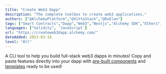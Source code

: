 ```yaml
---
title: "Create Web3 Dapp"
description: "The complete toolbox to create web3 applications."
authors: ["@AlchemyPlatform","@VittoStack","@0xElan"]
tags: ["Smart Contracts","Dapp","Web3","Nextjs","Alchemy SDK","Ethers"]
languages: ["Solidity", 'JavaScript']
url: "https://createweb3dapp.alchemy.com/"
dateAdded: 2023-03-14
level: "All"
---
```


A CLI tool to help you build full-stack web3 dapps in minutes! Copy and paste features directly into your dapp with [pre-built components](https://createweb3dapp.alchemy.com/#components) and [templates](https://createweb3dapp.alchemy.com/#templates) ready to be used!
